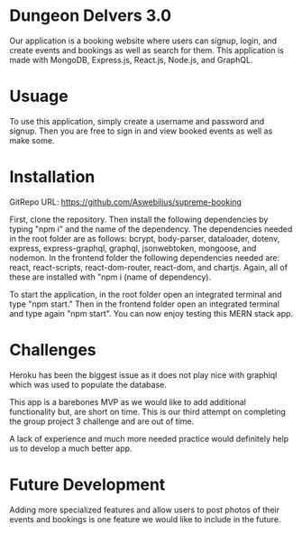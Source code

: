 # Dungeon Delvers 3.0


Our application is a booking website where users can signup, login, and create events and bookings as well as search for them. This application is made with MongoDB, Express.js, React.js, Node.js, and GraphQL.

# Usuage

To use this application, simply create a username and password and signup. Then you are free to sign in and view booked events as well as make some.

# Installation

GitRepo URL: https://github.com/Aswebilius/supreme-booking

First, clone the repository. Then install the following dependencies by typing "npm i" and the name of the dependency. The dependencies needed in the root folder are as follows: bcrypt, body-parser, dataloader, dotenv, express, express-graphql, graphql, jsonwebtoken, mongoose, and nodemon. In the frontend folder the following dependencies needed are: react, react-scripts, react-dom-router, react-dom, and chartjs. Again, all of these are installed with "npm i (name of dependency).

To start the application, in the root folder open an integrated terminal and type "npm start." Then in the frontend folder open an integrated terminal and type again "npm start". You can now enjoy testing this MERN stack app.

# Challenges

Heroku has been the biggest issue as it does not play nice with graphiql which was used to populate the database. 

This app is a barebones MVP as we would like to add additional functionality but, are short on time. This is our third attempt on completing the group project 3 challenge and are out of time. 

A lack of experience and much more needed practice would definitely help us to develop a much better app. 

# Future Development

Adding more specialized features and allow users to post photos of their events and bookings is one feature we would like to include in the future.




